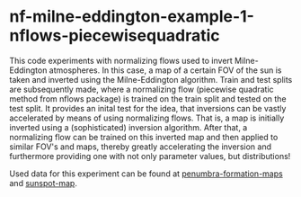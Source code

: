 # nf-milne-eddington-example-1-nflows-piecewisequadratic
This code experiments with normalizing flows used to invert Milne-Eddington atmospheres. In this case, a map of a certain FOV of the sun is taken and inverted using the Milne-Eddington algorithm. Train and test splits are subsequently made, where a normalizing flow (piecewise quadratic method from nflows package) is trained on the train split and tested on the test split. It provides an inital test for the idea, that inversions can be vastly accelerated by means of using normalizing flows. That is, a map is initially inverted using a (sophisticated) inversion algorithm. After that, a normalizing flow can be trained on this inverted map and then applied to similar FOV's and maps, thereby greatly accelerating the inversion and furthermore providing one with not only parameter values, but distributions!

Used data for this experiment can be found at [penumbra-formation-maps](https://drive.google.com/drive/folders/1-W3vCJC4gEsQWW0pzwF8PbQ3erE0eGPI?usp=drive_link/) and [sunspot-map](https://drive.google.com/drive/folders/1AM6oA1mLYQ_DtIlSv52aYXDNDTygRQyq?usp=drive_link).
